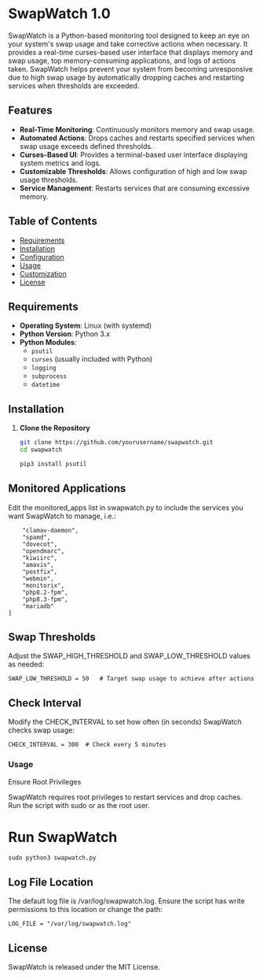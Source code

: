 # SwapWatch 1.0

SwapWatch is a Python-based monitoring tool designed to keep an eye on your system's swap usage and take corrective actions when necessary. It provides a real-time curses-based user interface that displays memory and swap usage, top memory-consuming applications, and logs of actions taken. SwapWatch helps prevent your system from becoming unresponsive due to high swap usage by automatically dropping caches and restarting services when thresholds are exceeded.

## Features

- **Real-Time Monitoring**: Continuously monitors memory and swap usage.
- **Automated Actions**: Drops caches and restarts specified services when swap usage exceeds defined thresholds.
- **Curses-Based UI**: Provides a terminal-based user interface displaying system metrics and logs.
- **Customizable Thresholds**: Allows configuration of high and low swap usage thresholds.
- **Service Management**: Restarts services that are consuming excessive memory.

## Table of Contents

- [Requirements](#requirements)
- [Installation](#installation)
- [Configuration](#configuration)
- [Usage](#usage)
- [Customization](#customization)
- [License](#license)

## Requirements

- **Operating System**: Linux (with systemd)
- **Python Version**: Python 3.x
- **Python Modules**:
  - `psutil`
  - `curses` (usually included with Python)
  - `logging`
  - `subprocess`
  - `datetime`

## Installation

1. **Clone the Repository**

   ```bash
   git clone https://github.com/yourusername/swapwatch.git
   cd swapwatch

   pip3 install psutil
   ```

## Monitored Applications
Edit the monitored_apps list in swapwatch.py to include the services you want SwapWatch to manage, i.e.:
```monitored_apps = [
    "clamav-daemon",
    "spamd",
    "dovecot",
    "opendmarc",
    "kiwiirc",
    "amavis",
    "postfix",
    "webmin",
    "monitorix",
    "php8.2-fpm",
    "php8.3-fpm",
    "mariadb"
]
```
## Swap Thresholds
Adjust the SWAP_HIGH_THRESHOLD and SWAP_LOW_THRESHOLD values as needed:
```SWAP_HIGH_THRESHOLD = 75  # Start taking action when swap usage exceeds 75%
SWAP_LOW_THRESHOLD = 50   # Target swap usage to achieve after actions
```
## Check Interval
Modify the CHECK_INTERVAL to set how often (in seconds) SwapWatch checks swap usage:

```
CHECK_INTERVAL = 300  # Check every 5 minutes
```
### Usage
Ensure Root Privileges

SwapWatch requires root privileges to restart services and drop caches. Run the script with sudo or as the root user.

# Run SwapWatch
```
sudo python3 swapwatch.py
```
## Log File Location
The default log file is /var/log/swapwatch.log. Ensure the script has write permissions to this location or change the path:
```
LOG_FILE = "/var/log/swapwatch.log"
```

## License
SwapWatch is released under the MIT License.


